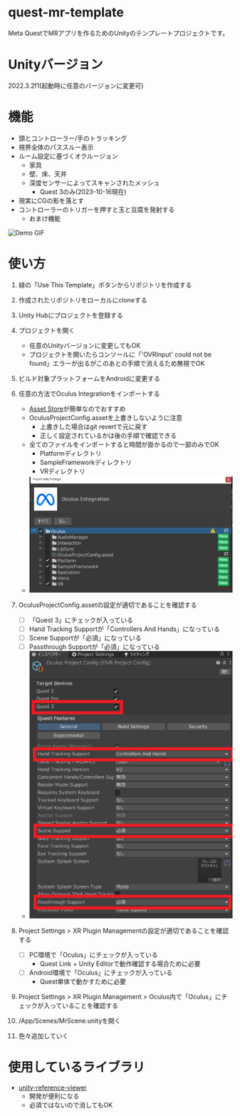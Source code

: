 ﻿# quest-mr-template
Meta QuestでMRアプリを作るためのUnityのテンプレートプロジェクトです。

# Unityバージョン
2022.3.2f1(起動時に任意のバージョンに変更可)

# 機能
- 頭とコントローラー/手のトラッキング
- 視界全体のパススルー表示
- ルーム設定に基づくオクルージョン
  - 家具
  - 壁、床、天井
  - 深度センサーによってスキャンされたメッシュ
    - Quest 3のみ(2023-10-16現在)
- 現実にCGの影を落とす
- コントローラーのトリガーを押すと玉と豆腐を発射する
  - おまけ機能

![Demo GIF](ReadmeSrc/demo.gif)

# 使い方
1. 緑の「Use This Template」ボタンからリポジトリを作成する
2. 作成されたリポジトリをローカルにcloneする
3. Unity Hubにプロジェクトを登録する
4. プロジェクトを開く
    - 任意のUnityバージョンに変更してもOK
    - プロジェクトを開いたらコンソールに「'OVRInput' could not be found」エラーが出るがこのあとの手順で消えるため無視でOK
5. ビルド対象プラットフォームをAndroidに変更する
6. 任意の方法でOculus Integrationをインポートする
    - [Asset Store](https://assetstore.unity.com/packages/tools/integration/oculus-integration-82022)が簡単なのでおすすめ
    - OculusProjectConfig.assetを上書きしないように注意
      - 上書きした場合はgit revertで元に戻す
      - 正しく設定されているかは後の手順で確認できる
    - 全てのファイルをインポートすると時間が掛かるので一部のみでOK
      - Platformディレクトリ
      - SampleFrameworkディレクトリ
      - VRディレクトリ
    - ![import_oculus_integration](ReadmeSrc/import_oculus_integration.png)

7. OculusProjectConfig.assetの設定が適切であることを確認する
    - [ ] 「Quest 3」にチェックが入っている
    - [ ] Hand Tracking Supportが「Controllers And Hands」になっている
    - [ ] Scene Supportが「必須」になっている
    - [ ] Passthrough Supportが「必須」になっている
    - ![oculus_project_config](ReadmeSrc/oculus_project_config.png)
8. Project Settings > XR Plugin Managementの設定が適切であることを確認する
    - [ ] PC環境で「Oculus」にチェックが入っている
      - Quest Link + Unity Editorで動作確認する場合ために必要
    - [ ] Android環境で「Oculus」にチェックが入っている
      - Quest単体で動かすために必要 
9. Project Settings > XR Plugin Management > Oculus内で「Oculus」にチェックが入っていることを確認する
10. /App/Scenes/MrScene.unityを開く
11. 色々追加していく

# 使用しているライブラリ
- [unity-reference-viewer](https://github.com/ina-amagami/unity-reference-viewer/blob/master/LICENSE.txt)
  - 開発が便利になる
  - 必須ではないので消してもOK
